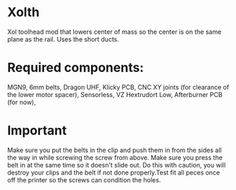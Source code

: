 # Xolth
Xol  toolhead mod that lowers center of mass so the center is on the same plane as the rail. Uses the short ducts.

# Required components:
MGN9,
6mm belts,
Dragon UHF,
Klicky PCB,
CNC XY joints (for clearance of the lower motor spacer),
Sensorless,
VZ Hextrudort Low,
Afterburner PCB (for now),

# Important
Make sure you put the belts in the clip and push them in from the sides all the way in while screwing the screw from above.
Make sure you press the belt in at the same time so it doesn't slide out. Do this with caution, you will destroy your clips 
and the belt if not done properly.Test fit all peces once off the printer so the screws can condition the holes.
